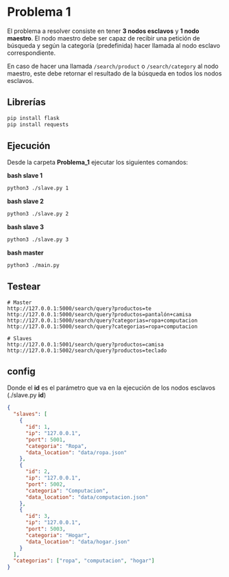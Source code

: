 # Problema 1

El problema a resolver consiste en tener **3 nodos esclavos** y **1 nodo maestro**. El nodo maestro debe ser capaz de recibir una petición de búsqueda y según la categoría (predefinida) hacer llamada al nodo esclavo correspondiente.

En caso de hacer una llamada `/search/product` o `/search/category` al nodo maestro, este debe retornar el resultado de la búsqueda en todos los nodos esclavos.

## Librerías

```python
pip install flask
pip install requests
```

## Ejecución

Desde la carpeta **Problema_1** ejecutar los siguientes comandos:

**bash slave 1**

```bash
python3 ./slave.py 1
```

**bash slave 2**

```bash
python3 ./slave.py 2
```

**bash slave 3**

```bash
python3 ./slave.py 3
```

**bash master**

```bash
python3 ./main.py
```

## Testear

```
# Master
http://127.0.0.1:5000/search/query?productos=te
http://127.0.0.1:5000/search/query?productos=pantalón+camisa
http://127.0.0.1:5000/search/query?categorias=ropa+computacion
http://127.0.0.1:5000/search/query?categorias=ropa+computacion

# Slaves
http://127.0.0.1:5001/search/query?productos=camisa
http://127.0.0.1:5002/search/query?productos=teclado
```

## config

Donde el **id** es el parámetro que va en la ejecución de los nodos esclavos (./slave.py **id**)

```json
{
  "slaves": [
    {
      "id": 1,
      "ip": "127.0.0.1",
      "port": 5001,
      "categoria": "Ropa",
      "data_location": "data/ropa.json"
    },
    {
      "id": 2,
      "ip": "127.0.0.1",
      "port": 5002,
      "categoria": "Computacion",
      "data_location": "data/computacion.json"
    },
    {
      "id": 3,
      "ip": "127.0.0.1",
      "port": 5003,
      "categoria": "Hogar",
      "data_location": "data/hogar.json"
    }
  ],
  "categorias": ["ropa", "computacion", "hogar"]
}
```
